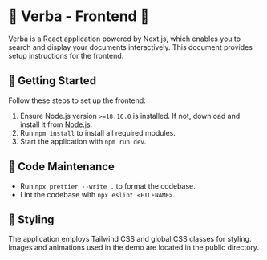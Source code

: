 # 🎨 Verba - Frontend 🎨

Verba is a React application powered by Next.js, which enables you to search and display your documents interactively. This document provides setup instructions for the frontend.

## 🚀 Getting Started

Follow these steps to set up the frontend:

1. Ensure Node.js version `>=18.16.0` is installed. If not, download and install it from [Node.js](https://nodejs.org/).
2. Run `npm install` to install all required modules.
3. Start the application with `npm run dev`.

## 🔗 Code Maintenance

- Run `npx prettier --write .` to format the codebase.
- Lint the codebase with `npx eslint <FILENAME>`.

## 🎨 Styling

The application employs Tailwind CSS and global CSS classes for styling. Images and animations used in the demo are located in the public directory.
